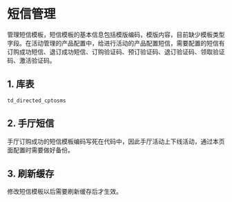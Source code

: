 # 短信管理
管理短信模板，短信模板的基本信息包括模版编码，模版内容，目前缺少模板类型字段。在活动管理的产品配置中，给进行活动的产品配置短信，需要配置的短信有订购成功短信、退订成功短信、订购验证码、预订验证码、退订验证码、领取验证码、激活验证码。

## 1. 库表  
```
td_directed_cptosms
```

## 2. 手厅短信
手厅订购成功的短信模板编码写死在代码中，因此手厅活动上下线活动，通过本页面配置时需要做好备份。

## 3. 刷新缓存
修改短信模板以后需要刷新缓存后才生效。